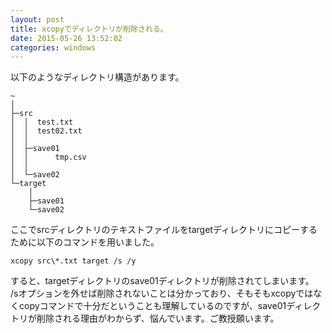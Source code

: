 ```yaml
---
layout: post
title: xcopyでディレクトリが削除される。
date: 2015-05-26 13:52:02
categories: windows
---
```

<p>以下のようなディレクトリ構造があります。</p>

<pre><code>~
│  
├─src
│  │  test.txt
│  │  test02.txt
│  │  
│  ├─save01
│  │      tmp.csv
│  │      
│  └─save02
└─target
    │  
    ├─save01
    └─save02
</code></pre>

<p>ここでsrcディレクトリのテキストファイルをtargetディレクトリにコピーするために以下のコマンドを用いました。</p>

<pre><code>xcopy src\*.txt target /s /y
</code></pre>

<p>すると、targetディレクトリのsave01ディレクトリが削除されてしまいます。<br>
/sオプションを外せば削除されないことは分かっており、そもそもxcopyではなくcopyコマンドで十分だということも理解しているのですが、save01ディレクトリが削除される理由がわからず、悩んでいます。ご教授願います。</p>
